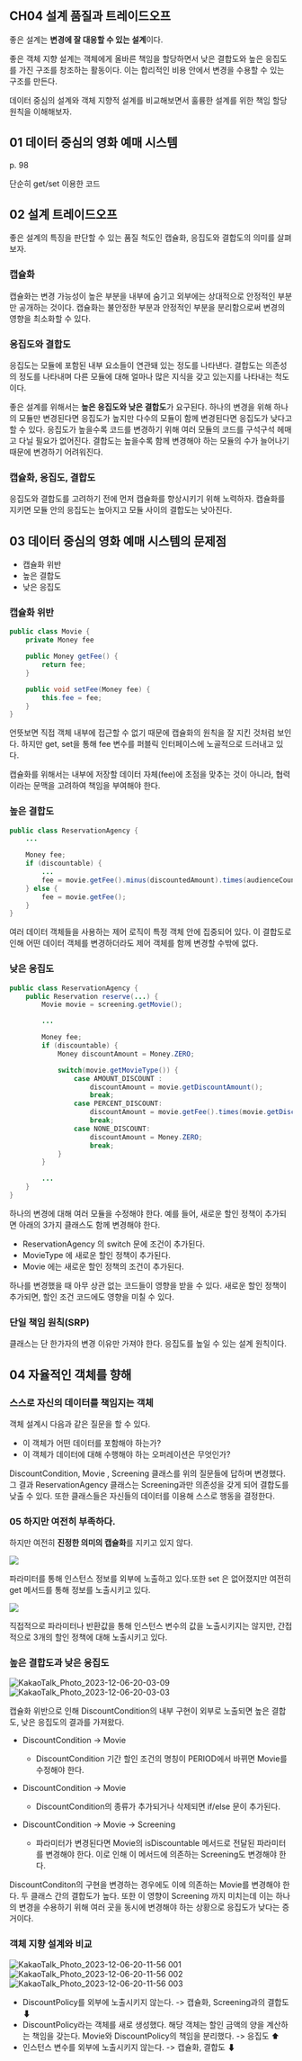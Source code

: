## CH04 설계 품질과 트레이드오프

좋은 설계는 **변경에 잘 대응할 수 있는 설계**이다.

좋은 객체 지향 설계는 객체에게 올바른 책임을 할당하면서 낮은 결합도와 높은 응집도를 가진 구조를 창조하는 활동이다. 이는 합리적인 비용 안에서 변경을 수용할 수 있는 구조를 만든다.

데이터 중심의 설계와 객체 지향적 설계를 비교해보면서 훌륭한 설계를 위한 책임 할당 원칙을 이해해보자.

## 01 데이터 중심의 영화 예매 시스템 

p. 98

단순히 get/set 이용한 코드

## 02 설계 트레이드오프

좋은 설계의 특징을 판단할 수 있는 품질 척도인 캡슐화, 응집도와 결합도의 의미를 살펴보자.

### 캡슐화

캡슐화는 변경 가능성이 높은 부분을 내부에 숨기고 외부에는 상대적으로 안정적인 부분만 공개하는 것이다. 캡슐화는 불안정한 부분과 안정적인 부분을 분리함으로써 변경의 영향을 최소화할 수 있다.

### 응집도와 결합도

응집도는 모듈에 포함된 내부 요소들이 연관돼 있는 정도를 나타낸다. 결합도는 의존성의 정도를 나타내며 다른 모듈에 대해 얼마나 많은 지식을 갖고 있는지를 나타내는 척도이다.

좋은 설계를 위해서는 **높은 응집도와 낮은 결합도**가 요구된다. 하나의 변경을 위해 하나의 모듈만 변경된다면 응집도가 높지만 다수의 모듈이 함께 변경된다면 응집도가 낮다고 할 수 있다. 응집도가 높을수록 코드를 변경하기 위해 여러 모듈의 코드를 구석구석 헤매고 다닐 필요가 없어진다. 결합도는 높을수록 함께 변경해야 하는 모듈의 수가 늘어나기 때문에 변경하기 어려워진다.

### 캡슐화, 응집도, 결합도

응집도와 결합도를 고려하기 전에 먼저 캡슐화를 향상시키기 위해 노력하자. 캡슐화를 지키면 모듈 안의 응집도는 높아지고 모듈 사이의 결합도는 낮아진다.

## 03 데이터 중심의 영화 예매 시스템의 문제점

- 캡슐화 위반
- 높은 결합도
- 낮은 응집도

### 캡슐화 위반

```java
public class Movie {
    private Money fee

    public Money getFee() {
        return fee;
    }

    public void setFee(Money fee) {
        this.fee = fee;
    }
}
```

언뜻보면 직접 객체 내부에 접근할 수 없기 때문에 캡슐화의 원칙을 잘 지킨 것처럼 보인다. 하지만 get, set을 통해 fee 변수를 퍼블릭 인터페이스에 노골적으로 드러내고 있다. 

캡슐화를 위해서는 내부에 저장할 데이터 자체(fee)에 초점을 맞추는 것이 아니라, 협력이라는 문맥을 고려하여 책임을 부여해야 한다.

### 높은 결합도

```java
public class ReservationAgency {
    ...

    Money fee;
    if (discountable) {
        ...
        fee = movie.getFee().minus(discountedAmount).times(audienceCount);
    } else {
        fee = movie.getFee();
    }
}
```

여러 데이터 객체들을 사용하는 제어 로직이 특정 객체 안에 집중되어 있다. 이 결합도로 인해 어떤 데이터 객체를 변경하더라도 제어 객체를 함께 변경할 수밖에 없다.

### 낮은 응집도

```java
public class ReservationAgency {
    public Reservation reserve(...) {
        Movie movie = screening.getMovie();

        ...

        Money fee;
        if (discountable) {
            Money discountAmount = Money.ZERO;

            switch(movie.getMovieType()) {
                case AMOUNT_DISCOUNT :
                    discountAmount = movie.getDiscountAmount();
                    break;
                case PERCENT_DISCOUNT:
                    discountAmount = movie.getFee().times(movie.getDiscountPercent());
                    break;
                case NONE_DISCOUNT:
                    discountAmount = Money.ZERO;
                    break;
            }
        }

        ...
    }
}

```

하나의 변경에 대해 여러 모듈을 수정해야 한다. 예를 들어, 새로운 할인 정책이 추가되면 아래의 3가지 클래스도 함께 변경해야 한다.
- ReservationAgency 의 switch 문에 조건이 추가된다.
- MovieType 에 새로운 할인 정책이 추가된다.
- Movie 에는 새로운 할인 정책의 조건이 추가된다.

하나를 변경했을 때 아무 상관 없는 코드들이 영향을 받을 수 있다. 새로운 할인 정책이 추가되면, 할인 조건 코드에도 영향을 미칠 수 있다.

### 단일 책임 원칙(SRP)

클래스는 단 한가자의 변경 이유만 가져야 한다. 응집도를 높일 수 있는 설계 원칙이다.

## 04 자율적인 객체를 향해

### 스스로 자신의 데이터를 책임지는 객체

객체 설계시 다음과 같은 질문을 할 수 있다.

- 이 객체가 어떤 데이터를 포함해야 하는가?
- 이 객체가 데이터에 대해 수행해야 하는 오퍼레이션은 무엇인가?

DiscountCondition, Movie , Screening 클래스를 위의 질문들에 답하며 변경했다. 그 결과 ReservationAgency 클래스는 Screening과만 의존성을 갖게 되어 결합도를 낮출 수 있다. 또한 클래스들은 자신들의 데이터를 이용해 스스로 행동을 결정한다.

### 05 하지만 여전히 부족하다.

하지만 여전히 **진정한 의미의 캡슐화**를 지키고 있지 않다.

![](https://github.com/JINU-CHANG/TIL/assets/98975580/073628c4-a2cd-4d6f-9555-79e2fe420cea)

파라미터를 통해 인스턴스 정보를 외부에 노출하고 있다.또한 set 은 없어졌지만 여전히 get 메서드를 통해 정보를 노출시키고 있다.

![](https://github.com/JINU-CHANG/TIL/assets/98975580/ae96c38c-698b-47d0-9d1a-fe841509b6fd)

직접적으로 파라미터나 반환값을 통해 인스턴스 변수의 값을 노출시키지는 않지만, 간접적으로 3개의 할인 정책에 대해 노출시키고 있다.

### 높은 결합도과 낮은 응집도

![KakaoTalk_Photo_2023-12-06-20-03-09](https://github.com/JINU-CHANG/TIL/assets/98975580/365e5029-0a5c-473a-ad50-66987f67a251)
![KakaoTalk_Photo_2023-12-06-20-03-03](https://github.com/JINU-CHANG/TIL/assets/98975580/4275d168-05a6-4d71-bd2e-a5d5f7ba7df9)


캡슐화 위반으로 인해 DiscountCondition의 내부 구현이 외부로 노출되면 높은 결합도, 낮은 응집도의 결과를 가져왔다.

- DiscountCondition -> Movie 
    - DiscountCondition 기간 할인 조건의 명칭이 PERIOD에서 바뀌면 Movie를 수정해야 한다.

- DiscountCondition -> Movie 
    - DiscountCondition의 종류가 추가되거나 삭제되면 if/else 문이 추가된다.

- DiscountCondition -> Movie -> Screening
    - 파라미터가 변경된다면 Movie의 isDiscountable 메서드로 전달된 파라미터를 변경해야 한다. 이로 인해 이 메서드에 의존하는 Screening도 변경해야 한다.

DiscountConditon의 구현을 변경하는 경우에도 이에 의존하는 Movie를 변경해야 한다. 두 클래스 간의 결합도가 높다. 또한 이 영향이 Screening 까지 미치는데 이는 하나의 변경을 수용하기 위해 여러 곳을 동시에 변경해야 하는 상황으로 응집도가 낮다는 증거이다.

### 객체 지향 설계와 비교

![KakaoTalk_Photo_2023-12-06-20-11-56 001](https://github.com/JINU-CHANG/TIL/assets/98975580/02977d69-78ce-495d-92cb-eb6936122654)
![KakaoTalk_Photo_2023-12-06-20-11-56 002](https://github.com/JINU-CHANG/TIL/assets/98975580/f33b7a8b-00fd-4b79-891d-cd767a3ca385)
![KakaoTalk_Photo_2023-12-06-20-11-56 003](https://github.com/JINU-CHANG/TIL/assets/98975580/6032f1b0-2701-435c-b163-d07e9c97e63a)


- DiscountPolicy를 외부에 노출시키지 않는다. -> 캡슐화, Screening과의 결합도 ⬇
- DiscountPolicy라는 객체를 새로 생성했다. 해당 객체는 할인 금액의 양을 계산하는 책임을 갖는다. Movie와 DiscountPolicy의 책임을 분리했다. -> 응집도 ⬆
- 인스턴스 변수를 외부에 노출시키지 않는다. -> 캡슐화, 결합도 ⬇ 



 